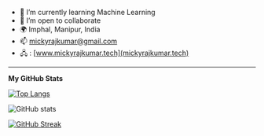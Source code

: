 

- 🌱 I’m currently learning Machine Learning
- 👯 I’m open to collaborate
- 🌍 Imphal, Manipur, India
- :mailbox: [mickyrajkumar@gmail.com](mailto:mickyrajkumar@gmail.com)
- 🖧 : [www.mickyrajkumar.tech](mickyrajkumar.tech)

--------------------------------------

<b>My GitHub Stats</b>

<div id="badges">
  
 [![Top Langs](https://github-readme-stats.vercel.app/api/top-langs/?username=MickyRajkumar&langs_count=8&theme=dark)](https://github.com/MickyRajkumar/github-readme-stats)

![GitHub stats](https://github-readme-stats.vercel.app/api?username=MickyRajkumar&count_private=trueshow_icons=true&theme=dark)

</div>

[![GitHub Streak](https://github-readme-streak-stats.herokuapp.com?user=MickyRajkumar&theme=dark)](https://github.com/MickyRajkumar/github-readme-stats)

